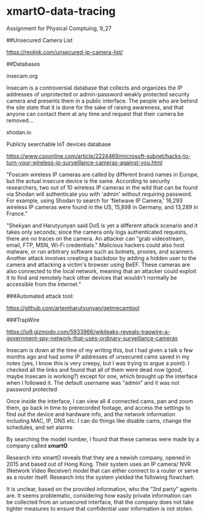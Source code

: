 # xmartO-data-tracing
Assignment for Physical Comptuing, 9_27

##Unsecured Camera List 

https://reolink.com/unsecured-ip-camera-list/

##Databases 

insecam.org 

Insecam is a controversial database that collects and organizes the IP addresses of unprotected or admin-password weakly protected security camera and presents them in a public interface. The people who are behind the site state that it is done for the sake of raising awareness, and that anyone can contact them at any time and request that their camera be removed… 

shodan.io 

Publicly searchable IoT devices database


https://www.csoonline.com/article/2224469/microsoft-subnet/hacks-to-turn-your-wireless-ip-surveillance-cameras-against-you.html

"Foscam wireless IP cameras are called by different brand names in Europe, but the actual insecure device is the same. According to security researchers, two out of 10 wireless IP cameras in the wild that can be found via Shodan will authenticate you with 'admin' without requiring password. For example, using Shodan to search for 'Netwave IP Camera,' 16,293 wireless IP cameras were found in the US, 15,898 in Germany, and 13,289 in France.”

"Shekyan and Harutyunyan said DoS is yet a different attack scenario and it takes only seconds; since the camera only logs authenticated requests, there are no traces on the camera. An attacker can "grab videostream, email, FTP, MSN, Wi-Fi credentials." Malicious hackers could also host malware, or run arbitrary software such as botnets, proxies, and scanners. Another attack involves creating a backdoor by adding a hidden user to the camera and attacking a victim's browser using BeEF. These cameras are also connected to the local network, meaning that an attacker could exploit it to find and remotely hack other devices that wouldn't normally be accessible from the Internet.”

###Automated attack tool: 

https://github.com/artemharutyunyan/getmecamtool

###TrapWire 

https://io9.gizmodo.com/5933966/wikileaks-reveals-trapwire-a-government-spy-network-that-uses-ordinary-surveillance-cameras


Insecam is down at the time of my writing this, but I had given a talk a few months ago and had some IP addresses of unsecured cams saved in my notes (yes, I know this is very creepy, but I was trying to argue a point). I checked all the links and found that all of them were dead now (good, maybe Insecam is working?) except for one, which brought up the interface when I followed it. The default username was “admin” and it was not password protected 


Once inside the interface, I can view all 4 connected cams, pan and zoom them, go back in time to prerecorded footage, and access the settings to find out the device and hardware info, and the network information including MAC, IP, DNS etc. I can do things like disable cams, change the schedules, and set alarms


By searching the model number, I found that these cameras were made by a company called **xmartO**



Research into xmartO reveals that they are a newish company, opened in 2015 and based out of Hong Kong. Their system uses an IP camera/ NVR (Network Video Receiver) model that can either connect to a router or serve as a router itself. Research into the system yielded the following flowchart: 

It is unclear, based on the provided information, who the “3rd party” agents are. It seems problematic, considering how easily private information can be collected from an unsecured interface, that the company does not take tighter measures to ensure that confidential user information is not stolen. 


